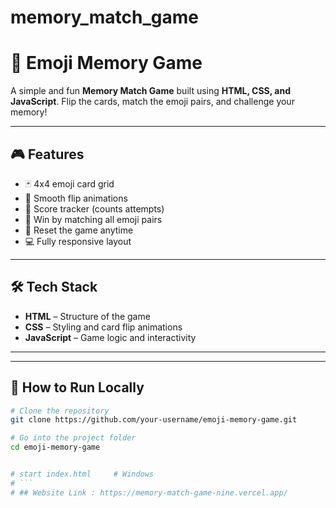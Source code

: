 # memory_match_game
# 🧠 Emoji Memory Game

A simple and fun **Memory Match Game** built using **HTML, CSS, and JavaScript**. Flip the cards, match the emoji pairs, and challenge your memory!

---

## 🎮 Features

- 🃏 4x4 emoji card grid  
- 🔄 Smooth flip animations  
- 💯 Score tracker (counts attempts)  
- 🧠 Win by matching all emoji pairs  
- 🔁 Reset the game anytime  
- 💻 Fully responsive layout

---

## 🛠️ Tech Stack

- **HTML** – Structure of the game  
- **CSS** – Styling and card flip animations  
- **JavaScript** – Game logic and interactivity  

---



---

## 🚀 How to Run Locally

```bash
# Clone the repository
git clone https://github.com/your-username/emoji-memory-game.git

# Go into the project folder
cd emoji-memory-game


# start index.html     # Windows
# ```
# ## Website Link : https://memory-match-game-nine.vercel.app/

